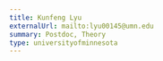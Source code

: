 ```yaml
---
title: Kunfeng Lyu
externalUrl: mailto:lyu00145@umn.edu
summary: Postdoc, Theory
type: universityofminnesota
---
```

